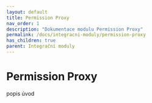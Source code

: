 ```yaml
---
layout: default
title: Permission Proxy
nav_order: 1
description: "Dokumentace modulu Permission Proxy"
permalink: /docs/integracni-moduly/permission-proxy
has_children: true
parent: Integrační moduly
---
```


# Permission Proxy

popis úvod
